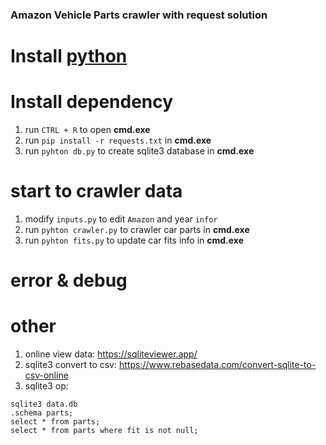 ### Amazon Vehicle Parts crawler with request solution

# Install [python](https://www.python.org/downloads/)
# Install dependency
1. run `CTRL + R` to open **cmd.exe**
1. run `pip install -r requests.txt` in **cmd.exe**
1. run `pyhton db.py` to create sqlite3 database in **cmd.exe**
# start to crawler data
1. modify `inputs.py` to edit `Amazon` and year `infor`
1. run `pyhton crawler.py` to crawler car parts in **cmd.exe**
1. run `pyhton fits.py` to update car fits info in **cmd.exe**

# error & debug
# other
1. online view data: https://sqliteviewer.app/
1. sqlite3 convert to csv: https://www.rebasedata.com/convert-sqlite-to-csv-online
1. sqlite3 op:

```shell
sqlite3 data.db
.schema parts;
select * from parts;
select * from parts where fit is not null;

```
